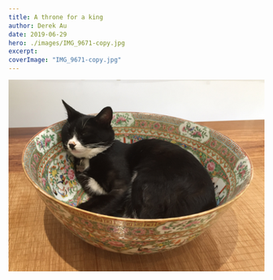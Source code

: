 ```yaml
---
title: A throne for a king
author: Derek Au
date: 2019-06-29
hero: ./images/IMG_9671-copy.jpg
excerpt: 
coverImage: "IMG_9671-copy.jpg"
---
```


![](./images/IMG_9671-copy.jpg)
